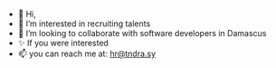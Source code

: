 - 👋 Hi,
- 👀 I’m interested in recruiting talents
- 💞️ I’m looking to collaborate with software developers in Damascus
- ✨ If you were interested
- 📫 you can reach me at: hr@tndra.sy

<!---
bhawash/bhawash is a ✨ special ✨ repository because its `README.md` (this file) appears on your GitHub profile.
You can click the Preview link to take a look at your changes.
--->
